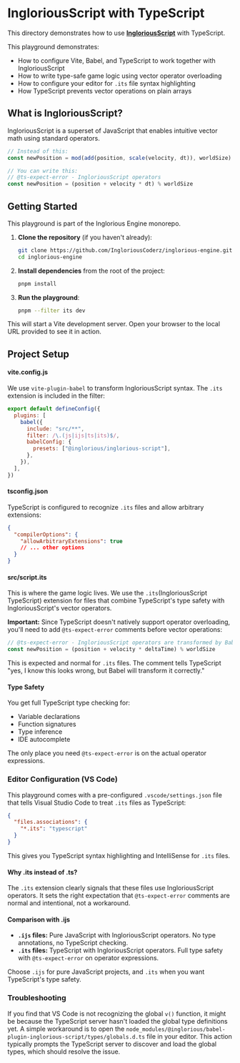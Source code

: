 # IngloriousScript with TypeScript

This directory demonstrates how to use **[IngloriousScript](https://github.com/IngloriousCoderz/inglorious-engine/tree/main/packages/babel-plugin-inglorious-script)** with TypeScript.

This playground demonstrates:

- How to configure Vite, Babel, and TypeScript to work together with IngloriousScript
- How to write type-safe game logic using vector operator overloading
- How to configure your editor for `.its` file syntax highlighting
- How TypeScript prevents vector operations on plain arrays

## What is IngloriousScript?

IngloriousScript is a superset of JavaScript that enables intuitive vector math using standard operators.

```typescript
// Instead of this:
const newPosition = mod(add(position, scale(velocity, dt)), worldSize)

// You can write this:
// @ts-expect-error - IngloriousScript operators
const newPosition = (position + velocity * dt) % worldSize
```

## Getting Started

This playground is part of the Inglorious Engine monorepo.

1. **Clone the repository** (if you haven't already):

   ```bash
   git clone https://github.com/IngloriousCoderz/inglorious-engine.git
   cd inglorious-engine
   ```

2. **Install dependencies** from the root of the project:

   ```bash
   pnpm install
   ```

3. **Run the playground**:

   ```bash
   pnpm --filter its dev
   ```

This will start a Vite development server. Open your browser to the local URL provided to see it in action.

## Project Setup

#### vite.config.js

We use `vite-plugin-babel` to transform IngloriousScript syntax. The `.its` extension is included in the filter:

```javascript
export default defineConfig({
  plugins: [
    babel({
      include: "src/**",
      filter: /\.(js|ijs|ts|its)$/,
      babelConfig: {
        presets: ["@inglorious/inglorious-script"],
      },
    }),
  ],
})
```

#### tsconfig.json

TypeScript is configured to recognize `.its` files and allow arbitrary extensions:

```json
{
  "compilerOptions": {
    "allowArbitraryExtensions": true
    // ... other options
  }
}
```

#### src/script.its

This is where the game logic lives. We use the `.its`(IngloriousScript TypeScript) extension for files that combine TypeScript's type safety with IngloriousScript's vector operators.

**Important:** Since TypeScript doesn't natively support operator overloading, you'll need to add `@ts-expect-error` comments before vector operations:

```typescript
// @ts-expect-error - IngloriousScript operators are transformed by Babel
const newPosition = (position + velocity * deltaTime) % worldSize
```

This is expected and normal for `.its` files. The comment tells TypeScript "yes, I know this looks wrong, but Babel will transform it correctly."

#### Type Safety

You get full TypeScript type checking for:

- Variable declarations
- Function signatures
- Type inference
- IDE autocomplete

The only place you need `@ts-expect-error` is on the actual operator expressions.

### Editor Configuration (VS Code)

This playground comes with a pre-configured `.vscode/settings.json` file that tells Visual Studio Code to treat `.its` files as TypeScript:

```json
{
  "files.associations": {
    "*.its": "typescript"
  }
}
```

This gives you TypeScript syntax highlighting and IntelliSense for `.its` files.

#### Why .its instead of .ts?

The `.its` extension clearly signals that these files use IngloriousScript operators. It sets the right expectation that `@ts-expect-error` comments are normal and intentional, not a workaround.

#### Comparison with .ijs

- **`.ijs` files:** Pure JavaScript with IngloriousScript operators. No type annotations, no TypeScript checking.
- **`.its` files:** TypeScript with IngloriousScript operators. Full type safety with `@ts-expect-error` on operator expressions.

Choose `.ijs` for pure JavaScript projects, and `.its` when you want TypeScript's type safety.

### Troubleshooting

If you find that VS Code is not recognizing the global `v()` function, it might be because the TypeScript server hasn't loaded the global type definitions yet. A simple workaround is to open the `node_modules/@inglorious/babel-plugin-inglorious-script/types/globals.d.ts` file in your editor. This action typically prompts the TypeScript server to discover and load the global types, which should resolve the issue.

